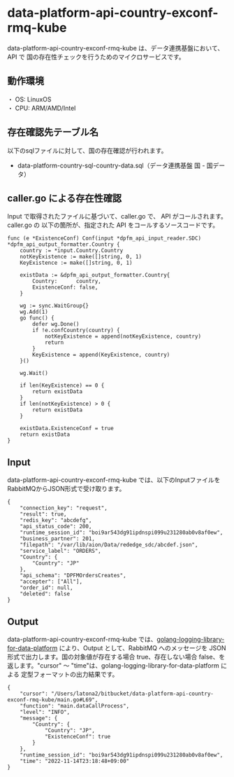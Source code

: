 # data-platform-api-country-exconf-rmq-kube
data-platform-api-country-exconf-rmq-kube は、データ連携基盤において、API で 国の存在性チェックを行うためのマイクロサービスです。

## 動作環境
・ OS: LinuxOS  
・ CPU: ARM/AMD/Intel  

## 存在確認先テーブル名
以下のsqlファイルに対して、国の存在確認が行われます。

* data-platform-country-sql-country-data.sql（データ連携基盤 国 - 国データ）

## caller.go による存在性確認
Input で取得されたファイルに基づいて、caller.go で、 API がコールされます。
caller.go の 以下の箇所が、指定された API をコールするソースコードです。

```
func (e *ExistenceConf) Conf(input *dpfm_api_input_reader.SDC) *dpfm_api_output_formatter.Country {
	country := *input.Country.Country
	notKeyExistence := make([]string, 0, 1)
	KeyExistence := make([]string, 0, 1)

	existData := &dpfm_api_output_formatter.Country{
		Country:      country,
		ExistenceConf: false,
	}

	wg := sync.WaitGroup{}
	wg.Add(1)
	go func() {
		defer wg.Done()
		if !e.confCountry(country) {
			notKeyExistence = append(notKeyExistence, country)
			return
		}
		KeyExistence = append(KeyExistence, country)
	}()

	wg.Wait()

	if len(KeyExistence) == 0 {
		return existData
	}
	if len(notKeyExistence) > 0 {
		return existData
	}

	existData.ExistenceConf = true
	return existData
}
```

## Input
data-platform-api-country-exconf-rmq-kube では、以下のInputファイルをRabbitMQからJSON形式で受け取ります。  

```
{
	"connection_key": "request",
	"result": true,
	"redis_key": "abcdefg",
	"api_status_code": 200,
	"runtime_session_id": "boi9ar543dg91ipdnspi099u231280ab0v8af0ew",
	"business_partner": 201,
	"filepath": "/var/lib/aion/Data/rededge_sdc/abcdef.json",
	"service_label": "ORDERS",
	"Country": {
		"Country": "JP"
	},
	"api_schema": "DPFMOrdersCreates",
	"accepter": ["All"],
	"order_id": null,
	"deleted": false
}
```

## Output
data-platform-api-country-exconf-rmq-kube では、[golang-logging-library-for-data-platform](https://github.com/latonaio/golang-logging-library-for-data-platform) により、Output として、RabbitMQ へのメッセージを JSON 形式で出力します。国の対象値が存在する場合 true、存在しない場合 false、を返します。"cursor" ～ "time"は、golang-logging-library-for-data-platform による 定型フォーマットの出力結果です。

```
{
	"cursor": "/Users/latona2/bitbucket/data-platform-api-country-exconf-rmq-kube/main.go#L69",
	"function": "main.dataCallProcess",
	"level": "INFO",
	"message": {
		"Country": {
			"Country": "JP",
			"ExistenceConf": true
		}
	},
	"runtime_session_id": "boi9ar543dg91ipdnspi099u231280ab0v8af0ew",
	"time": "2022-11-14T23:18:48+09:00"
}
```
